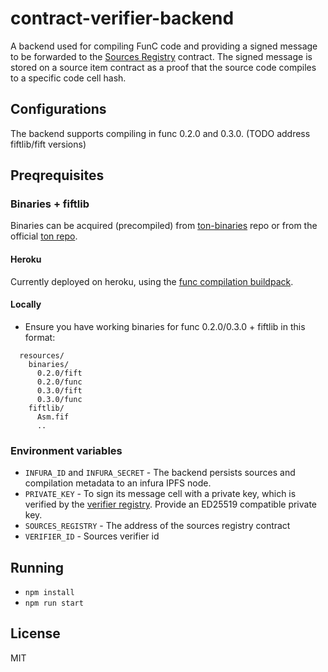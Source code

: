 # contract-verifier-backend
A backend used for compiling FunC code and providing a signed message to be forwarded to the [Sources Registry](https://github.com/ton-blockchain/TEPs/pull/91) contract.
The signed message is stored on a source item contract as a proof that the source code compiles to a specific code cell hash.

## Configurations
The backend supports compiling in func 0.2.0 and 0.3.0.
(TODO address fiftlib/fift versions)

## Preqrequisites

### Binaries + fiftlib
Binaries can be acquired (precompiled) from [ton-binaries](https://github.com/ton-defi-org/ton-binaries) repo or from the official [ton repo](https://github.com/ton-blockchain/ton).

#### Heroku 
Currently deployed on heroku, using the [func compilation buildpack](https://github.com/ton-defi-org/heroku-buildpack-func-compiler/).

#### Locally
* Ensure you have working binaries for func 0.2.0/0.3.0 + fiftlib in this format:
```
  resources/
    binaries/
      0.2.0/fift
      0.2.0/func
      0.3.0/fift
      0.3.0/func
    fiftlib/
      Asm.fif
      ..
```

### Environment variables
* `INFURA_ID` and `INFURA_SECRET` - The backend persists sources and compilation metadata to an infura IPFS node.
* `PRIVATE_KEY` - To sign its message cell with a private key, which is verified by the [verifier registry](https://github.com/ton-blockchain/TEPs/pull/91). Provide an ED25519 compatible private key.
* `SOURCES_REGISTRY` - The address of the sources registry contract
* `VERIFIER_ID` - Sources verifier id

## Running
* `npm install`
* `npm run start`

## License
MIT
